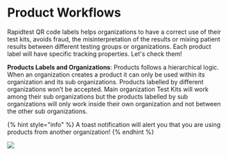 # Product Workflows

Rapidtest QR code labels helps organizations to have a correct use of their test kits, avoids fraud, the misinterpretation of the results or mixing patient 
results between different testing groups or organizations. Each product label will have specific tracking properties. Let's check them!

**Products Labels and Organizations**: Products follows a hierarchical logic. When an organization creates a product it can only be used within its organization and 
its sub organizations. Products labelled by different organizations won’t be accepted. Main organization Test Kits will work among their sub organizations but 
the products labelled by sub organizations will only work inside their own organization and not between the other sub organizations.

{% hint style="info" %} A toast notification will alert you that you are using products 
from another organization! {% endhint %}

![](https://user-images.githubusercontent.com/105650529/170283154-a153e6f9-bdf4-4a62-a7e5-e01267bc3eed.png)
